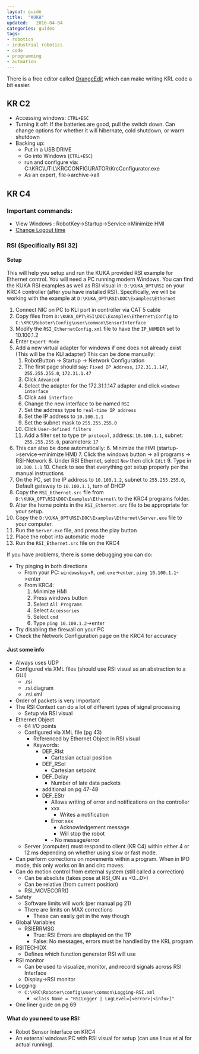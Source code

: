 ```yaml
---
layout: guide
title:  "KUKA"
updated:   2016-04-04
categories: guides
tags:
- robotics
- industrial robotics
- code
- programming
- autmation
---
```


There is a free editor called
[OrangeEdit](http://www.orangeapps.de/?lng=en&page=apps/orangeedit) which can
make writing KRL code a bit easier.

## KR C2
* Accessing windows: `CTRL+ESC`
* Turning it off: If the batteries are good, pull the switch down. Can change options for whether it will hibernate, cold shutdown, or warm shutdown
* Backing up:
    * Put in a USB DRIVE
    * Go into Windows (`CTRL+ESC`)
    * run and configure via: C:\KRC\UTIL\KRCCONFIGURATOR\KrcConfigurator.exe
    * As an expert, file->archive->all

## KR C4

### Important commands:
- View Windows : RobotKey->Startup->Service->Minimize HMI
- [Change Logout time](http://www.robot-forum.com/robotforum/kuka-robot-forum/krc4-logout-time/)

### RSI (Specifically RSI 32)

#### Setup
This will help you setup and run the KUKA provided RSI example for Ethernet
control. You will need a PC running modern Windows. You can find the KUKA RSI
examples as well as RSI visual in: `D:\KUKA_OPT\RSI` on your KRC4 controller
(after you have installed RSI). Specifically, we will be
working with the example at `D:\KUKA_OPT\RSI\DOC\Examples\Ethernet`

1. Connect NIC on PC to KLI port in controller via CAT 5 cable
2. Copy files from `D:\KUKA_OPT\RSI\DOC\Examples\Ethernet\Config` to
   `C:\KRC\Roboter\Config\user\common\SensorInterface`
3. Modify the `RSI_EthernetConfig.xml` file to have the `IP_NUMBER` set to 10.100.1.2
3. Enter `Expert Mode`
4. Add a new virtual adapter for windows if one does not already exist (This
    will be the KLI adapter) This can be done manually:
    1. RobotButton -> Startup -> Network Configuration
    2. The first page should say: `Fixed IP Address`, `172.31.1.147`, `255.255.255.0`,
       `172.31.1.47`
    2. Click `Advanced`
    3. Select the adapter for the 172.31.1.147 adapter and click `windows interface`
    4. Click `Add interface`
    5. Change the new interface to be named `RSI`
    6. Set the address type to `real-time IP address`
    7. Set the IP address to `10.100.1.1`
    8. Set the subnet mask to `255.255.255.0`
    9. Click `User-defined filters`
    10. Add a filter set to type `IP protocol`, address: `10.100.1.1`, subnet:
        `255.255.255.0`, parameters: `17`
5. This can also be done automatically:
    6. Minimize the HMI (startup->service->minimize HMI)
    7. Click the windows button -> all programs -> RSI-Network
    8. Under RSI Ethernet, select `New` then click `Edit`
    9. Type in `10.100.1.1`
    10. Check to see that everything got setup properly per the manual instructions
6. On the PC, set the IP address to `10.100.1.2`, subnet to `255.255.255.0`,
   Default gateway to `10.100.1.1`, turn of DHCP
7. Copy the `RSI_Ethernet.src` file from
   `D:\KUKA_OPT\RSI\DOC\Examples\Ethernet\` to the KRC4 programs folder.
8. Alter the home points in the `RSI_Ethernet.src` file to be appropriate for
   your setup.
9. Copy the `D:\KUKA_OPT\RSI\DOC\Examples\Ethernet\Server.exe` file to your
   computer.
8. Run the `Server.exe` file, and press the play button
9. Place the robot into automatic mode 
9. Run the `RSI_Ethernet.src` file on the KRC4

If you have problems, there is some debugging you can do:

- Try pinging in both directions
    - From your PC: `windowskey`+`R`, `cmd.exe`->`enter`, `ping 10.100.1.1`->enter
    - From KRC4:
        1. Minimize HMI
        2. Press windows button
        3. Select `All Programs`
        4. Select `Accessories`
        5. Select `cmd`
        6. Type `ping 10.100.1.2`->enter
- Try disabling the firewall on your PC
- Check the Network Configuration page on the KRC4 for accuracy

#### Just some info
- Always uses UDP
- Configured via XML files (should use RSI visual as an abstraction to a GUI)
    - <project>.rsi
    - <project>.rsi.diagram
    - <project>.rsi.xml
- Order of packets is very Important
- The RSI Context can do a lot of different types of signal processing
    - Setup via RSI visual
- Ethernet Object
    - 64 I/O points
    - Configured via XML file (pg 43)
        - Referenced by Ethernet Object in RSI visual
        - Keywords:
            - DEF_RIst
                - Cartesian actual position
            - DEF_RSol
                - Cartesian setpoint
            - DEF_Delay
                - Number of late data packets
            - additional on pg 47-48
            - DEF_EStr
                - Allows writing of error and notifications on the controller
                - <EStr>xxx</Estr>
                    - Writes a notification
                - <EStr>Error:xxx</EStr>
                    - Acknowledgement message
                    - Will stop the robot
                - <EStr/>
                    - No message/error
    - Server (computer) must respond to client (KR C4) within either 4 or 12 ms
      depending on whether using slow or fast mode.
- Can perform corrections on movements within a program. When in IPO mode, this only works on lin and circ moves.
- Can do motion control from external system (still called a correction)
    - Can be absolute (takes pose at RSI_ON as <0...0>)
    - Can be relative (from current position)
    - RSI_MOVECORR()
- Safety
    - Software limits will work (per manual pg 21)
    - There are limits on MAX corrections
        - These can easily get in the way though
- Global Variables
    - RSIERRMSG
        - True: RSI Errors are displayed on the TP
        - False: No messages, errors must be handled by the KRL program
- RSITECHIDX
    - Defines which function generator RSI will use
- RSI monitor
    - Can be used to visualize, monitor, and record signals across RSI Interface
    - Display->RSI monitor
- Logging
    - `C:\KRC\Roboter\config\user\common\Logging-RSI.xml`
        - `<class Name = "RSILogger | LogLevel=[<error>|<info>]"`
- One liner guide on pg 69


#### What do you need to use RSI:
- Robot Sensor Interface on KRC4
- An external windows PC with RSI visual for setup (can use linux et al for
    actual running).
